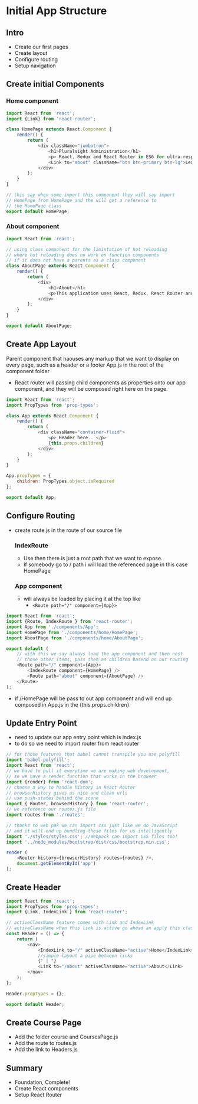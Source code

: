 # Initial App Structure

## Intro
- Create our first pages
- Create layout
- Configure routing
- Setup navigation

## Create initial Components

### Home component

```js 
import React from 'react';
import {Link} from 'react-router';

class HomePage extends React.Component {
    render() {
        return (
            <div className="jumbotron"> 
                <h1>Pluralsight Administration</h1>
                <p> React, Redux and React Router in ES6 for ultra-responsive web apps.</p>
                <Link to="about" className="btn btn-primary btn-lg">Learn More</Link>
            </div>
        );
    }
}

// this say when some import this component they will say import 
// HomePage from HomePage and the will get a reference to
// the HomePage class 
export default HomePage;
```

### About component

```js 
import React from 'react';

// using class component for the limintation of hot reloading 
// where hot reloading does no work on function components
// if it does not have a parents as a class component 
class AboutPage extends React.Component {
    render() {
        return (
            <div>
                <h1>About</h1>
                <p>This application uses React, Redux, React Router and a variesty of other helpful libraries</p>
            </div>
        );
    }
}

export default AboutPage;
```

## Create App Layout

Parent component that haouses any markup that we want to display on every page, such as a header or a footer
App.js in the root of the component folder

- React router will passing child components as properties onto our app component, and they will be composed right here on the page.

```js
import React from 'react';
import PropTypes from 'prop-types';

class App extends React.Component {
    render() {
        return (
            <div className="container-fluid">
                <p> Header here.. </p>
                {this.props.children}
            </div>
        );
    }
}

App.propTypes = {
    children: PropTypes.object.isRequired
};

export default App;
```

## Configure Routing

- create route.js in the route of our source file

    ### IndexRoute

    - Use then there is just a root path that we want to expose.
    - If somebody go to / path i will load the referenced page in this case HomePage

    ### App component 

    - will always be loaded by placing it at the top like 
        - ` <Route path="/" component={App}> `


```js
import React from 'react';
import {Route, IndexRoute } from 'react-router';
import App from './components/App';
import HomePage from './components/home/HomePage';
import AboutPage from './components/home/AboutPage';

export default (
    // with this we say always load the app component and then nest 
    // these other items, pass them as children basend on our routing
    <Route path="/" component={App}>
        <IndexRoute component={HomePage} />
        <Route path="about" component={AboutPage} />
    </Route>
);

``` 

- if /HomePage will be pass to out app component and will end up composed in App.js in the {this.props.children}

## Update Entry Point 

- need to update our app entry point which is index.js
- to do so we need to import router from react router

```js
// for those features that babel cannot transpile you use polyfill  
import 'babel-polyfill';
import React from 'react';
// we have to pull it everytime we are making web development,
// so we have a render function that works in the browser
import {render} from 'react-dom';
// choose a way to handle history in React Router 
// browserHistory gives us nice and clean urls
// use push-states behind the scene
import { Router, browserHistory } from 'react-router';
// we reference our routes.js file
import routes from './routes';

// thanks to web pak we can import css just like we do JavaScript
// and it will end up bundling these files for us intelligently 
import './styles/styles.css'; //Webpack can import CSS files too!
import '../node_modules/bootstrap/dist/css/bootstrap.min.css';

render (
    <Router history={browserHistory} routes={routes} />,
    document.getElementById('app')
);


```

## Create Header


```js
import React from 'react';
import PropTypes from 'prop-types';
import {Link, IndexLink } from 'react-router';

// activeClassName feature comes with Link and IndexLink
// activeClassName when this link is active go ahead an apply this class for me 
const Header = () => {
    return (
        <nav>   
            <IndexLink to="/" activeClassName="active">Home</IndexLink>
            //simple layout a pipe between links
            {" | "} 
            <Link to="/about" activeClassName="active">About</Link>
        </nav>
    );
};

Header.propTypes = {};

export default Header;
```

## Create Course Page

- Add the folder course and CoursesPage.js
- Add the route to routes.js
- Add the link to Headers.js

## Summary 

- Foundation, Complete!
- Create React components
- Setup React Router